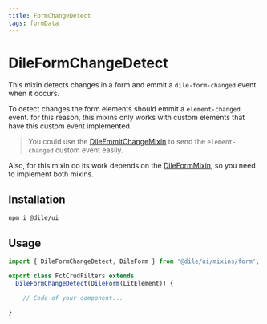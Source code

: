 ```yaml
---
title: FormChangeDetect
tags: formData
---
```


# DileFormChangeDetect

This mixin detects changes in a form and emmit a ```dile-form-changed``` event when it occurs.

To detect changes the form elements should emmit a ```element-changed``` event. for this reason, this mixins only works with custom elements that have this custom event implemented.

> You could use the [DileEmmitChangeMixin](/mixins/dile-emmit-change-mixin) to send the ```element-changed``` custom event easily.

Also, for this mixin do its work depends on the [DileFormMixin](/mixins/dile-form-mixin), so you need to implement both mixins.

## Installation

```bash
npm i @dile/ui
```

## Usage

```javascript
import { DileFormChangeDetect, DileForm } from '@dile/ui/mixins/form';

export class FctCrudFilters extends 
  DileFormChangeDetect(DileForm(LitElement)) {

    // Code of your component...
    
}
```